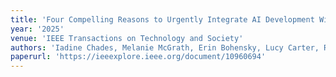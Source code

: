 ```yaml
---
title: 'Four Compelling Reasons to Urgently Integrate AI Development With Humanities, Social and Economics Sciences'
year: '2025'
venue: 'IEEE Transactions on Technology and Society'
authors: 'Iadine Chades, Melanie McGrath, Erin Bohensky, Lucy Carter, Rebecca Coates, Ben Harwood, Md Zahidul Islam, Sevvandi Kandanaarachchi, Cheng Soon Ong, and others' 
paperurl: 'https://ieeexplore.ieee.org/document/10960694'
---
```

